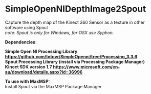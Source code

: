 # SimpleOpenNIDepthImage2Spout

Capture the depth map of the Kinect 360 Sensor as a texture in other software using Spout<br>
<i>note: Spout is only for Windows, for OSX use Syphon.</i>

<b> Dependencies:

Simple Open NI Processing Library https://github.com/totovr/SimpleOpenni/tree/Processing_3.3.6 
<br>Spout Processing Library (install via Processing Package Manager) 
<br>Kinect SDK version 1.7 https://www.microsoft.com/en-au/download/details.aspx?id=36996 


To use with MaxMSP: <br></b>
Install Spout via the MaxMSP Package Manager


